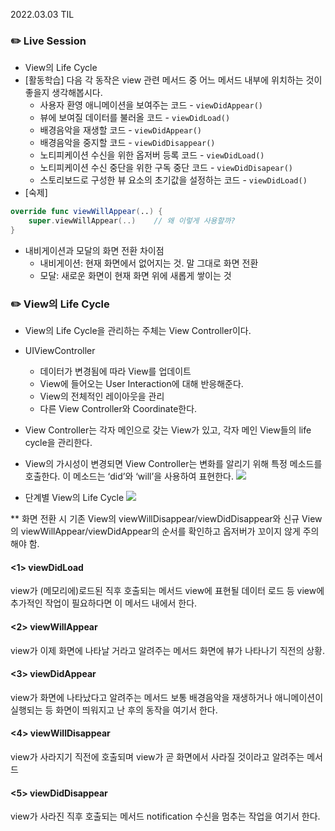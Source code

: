 2022.03.03 TIL

### ✏️ Live Session
- View의 Life Cycle
- [활동학습] 다음 각 동작은 view 관련 메서드 중 어느 메서드 내부에 위치하는 것이 좋을지 생각해봅시다.
    - 사용자 환영 애니메이션을 보여주는 코드 - ```viewDidAppear()```
    - 뷰에 보여질 데이터를 불러올 코드 - ```viewDidLoad()```
    - 배경음악을 재생할 코드 - ```viewDidAppear()```
    - 배경음악을 중지할 코드 - ```viewDidDisappear()```
    - 노티피케이션 수신을 위한 옵저버 등록 코드 - ```viewDidLoad()```
    - 노티피케이션 수신 중단을 위한 구독 중단 코드 - ```viewDidDisapear()```
    - 스토리보드로 구성한 뷰 요소의 초기값을 설정하는 코드 - ```viewDidLoad()```
- [숙제] 
```swift
override func viewWillAppear(..) {
    super.viewWillAppear(..)    // 왜 이렇게 사용할까?
}
```
- 내비게이션과 모달의 화면 전환 차이점
    - 내비게이션: 현재 화면에서 없어지는 것. 말 그대로 화면 전환
    - 모달: 새로운 화면이 현재 화면 위에 새롭게 쌓이는 것
### ✏️ View의 Life Cycle
- View의 Life Cycle을 관리하는 주체는 View Controller이다.
- UIViewController
    - 데이터가 변경됨에 따라 View를 업데이트
    - View에 들어오는 User Interaction에 대해 반응해준다.
    - View의 전체적인 레이아웃을 관리
    - 다른 View Controller와 Coordinate한다.

- View Controller는 각자 메인으로 갖는 View가 있고, 각자 메인 View들의 life cycle을 관리한다.
- View의 가시성이 변경되면 View Controller는 변화를 알리기 위해 특정 메소드를 호출한다. 이 메소드는 ‘did’와 ‘will’을 사용하여 표현한다.
![](https://user-images.githubusercontent.com/40784518/74116941-19cc9800-4bf9-11ea-84ab-d830cdd197d1.png)

- 단계별 View의 Life Cycle
![](https://t1.daumcdn.net/cfile/tistory/998D703359F037C907)

** 화면 전환 시 기존 View의 viewWillDisappear/viewDidDisappear와 신규 View의 viewWillAppear/viewDidAppear의 순서를 확인하고 옵저버가 꼬이지 않게 주의해야 함.

#### <1> viewDidLoad
view가 (메모리에)로드된 직후 호출되는 메서드
view에 표현될 데이터 로드 등 view에 추가적인 작업이 필요하다면 이 메서드 내에서 한다.

#### <2> viewWillAppear
view가 이제 화면에 나타날 거라고 알려주는 메서드
화면에 뷰가 나타나기 직전의 상황.

#### <3> viewDidAppear
view가 화면에 나타났다고 알려주는 메서드
보통 배경음악을 재생하거나 애니메이션이 실행되는 등 화면이 띄워지고 난 후의 동작을 여기서 한다.

#### <4> viewWillDisappear
view가 사라지기 직전에 호출되며 view가 곧 화면에서 사라질 것이라고 알려주는 메서드

#### <5> viewDidDisappear
view가 사라진 직후 호출되는 메서드
notification 수신을 멈추는 작업을 여기서 한다.